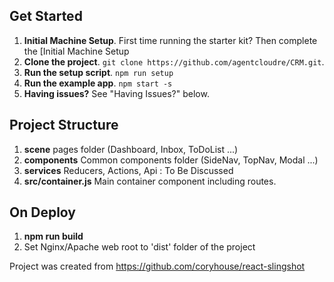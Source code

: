 ## Get Started

1. **Initial Machine Setup**. First time running the starter kit? Then complete the [Initial Machine Setup
2. **Clone the project**. `git clone https://github.com/agentcloudre/CRM.git`.
3. **Run the setup script**. `npm run setup`
4. **Run the example app**. `npm start -s`
5. **Having issues?** See "Having Issues?" below.

## Project Structure 
1. **scene** pages folder (Dashboard, Inbox, ToDoList ...)
2. **components** Common components folder (SideNav, TopNav, Modal ...)
3. **services** Reducers, Actions, Api  : To Be Discussed
4. **src/container.js** Main container component including routes.


## On Deploy
1. **npm run build**
2. Set Nginx/Apache web root to 'dist' folder of the project

Project was created from https://github.com/coryhouse/react-slingshot